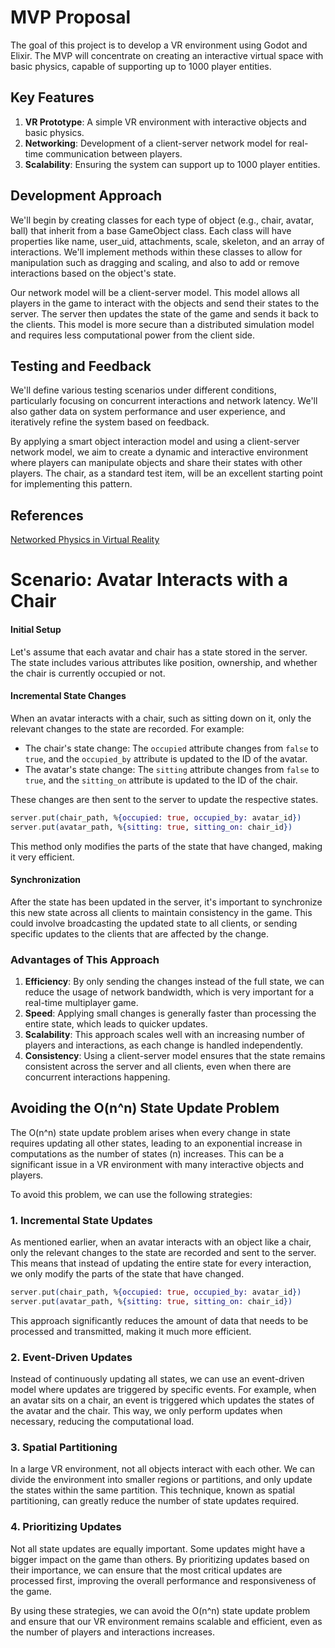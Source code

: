 # MVP Proposal

The goal of this project is to develop a VR environment using Godot and Elixir. The MVP will concentrate on creating an interactive virtual space with basic physics, capable of supporting up to 1000 player entities.

## Key Features

1. **VR Prototype**: A simple VR environment with interactive objects and basic physics.
2. **Networking**: Development of a client-server network model for real-time communication between players.
3. **Scalability**: Ensuring the system can support up to 1000 player entities.

## Development Approach

We'll begin by creating classes for each type of object (e.g., chair, avatar, ball) that inherit from a base GameObject class. Each class will have properties like name, user_uid, attachments, scale, skeleton, and an array of interactions. We'll implement methods within these classes to allow for manipulation such as dragging and scaling, and also to add or remove interactions based on the object's state.

Our network model will be a client-server model. This model allows all players in the game to interact with the objects and send their states to the server. The server then updates the state of the game and sends it back to the clients. This model is more secure than a distributed simulation model and requires less computational power from the client side.

## Testing and Feedback

We'll define various testing scenarios under different conditions, particularly focusing on concurrent interactions and network latency. We'll also gather data on system performance and user experience, and iteratively refine the system based on feedback.

By applying a smart object interaction model and using a client-server network model, we aim to create a dynamic and interactive environment where players can manipulate objects and share their states with other players. The chair, as a standard test item, will be an excellent starting point for implementing this pattern.

## References

[Networked Physics in Virtual Reality](https://gafferongames.com/post/networked_physics_in_virtual_reality/)

# Scenario: Avatar Interacts with a Chair

#### Initial Setup

Let's assume that each avatar and chair has a state stored in the server. The state includes various attributes like position, ownership, and whether the chair is currently occupied or not.

#### Incremental State Changes

When an avatar interacts with a chair, such as sitting down on it, only the relevant changes to the state are recorded. For example:

- The chair's state change: The `occupied` attribute changes from `false` to `true`, and the `occupied_by` attribute is updated to the ID of the avatar.
- The avatar's state change: The `sitting` attribute changes from `false` to `true`, and the `sitting_on` attribute is updated to the ID of the chair.

These changes are then sent to the server to update the respective states.

```elixir
server.put(chair_path, %{occupied: true, occupied_by: avatar_id})
server.put(avatar_path, %{sitting: true, sitting_on: chair_id})
```

This method only modifies the parts of the state that have changed, making it very efficient.

#### Synchronization

After the state has been updated in the server, it's important to synchronize this new state across all clients to maintain consistency in the game. This could involve broadcasting the updated state to all clients, or sending specific updates to the clients that are affected by the change.

### Advantages of This Approach

1. **Efficiency**: By only sending the changes instead of the full state, we can reduce the usage of network bandwidth, which is very important for a real-time multiplayer game.
2. **Speed**: Applying small changes is generally faster than processing the entire state, which leads to quicker updates.
3. **Scalability**: This approach scales well with an increasing number of players and interactions, as each change is handled independently.
4. **Consistency**: Using a client-server model ensures that the state remains consistent across the server and all clients, even when there are concurrent interactions happening.

## Avoiding the O(n^n) State Update Problem

The O(n^n) state update problem arises when every change in state requires updating all other states, leading to an exponential increase in computations as the number of states (n) increases. This can be a significant issue in a VR environment with many interactive objects and players.

To avoid this problem, we can use the following strategies:

### 1. Incremental State Updates

As mentioned earlier, when an avatar interacts with an object like a chair, only the relevant changes to the state are recorded and sent to the server. This means that instead of updating the entire state for every interaction, we only modify the parts of the state that have changed.

```elixir
server.put(chair_path, %{occupied: true, occupied_by: avatar_id})
server.put(avatar_path, %{sitting: true, sitting_on: chair_id})
```

This approach significantly reduces the amount of data that needs to be processed and transmitted, making it much more efficient.

### 2. Event-Driven Updates

Instead of continuously updating all states, we can use an event-driven model where updates are triggered by specific events. For example, when an avatar sits on a chair, an event is triggered which updates the states of the avatar and the chair. This way, we only perform updates when necessary, reducing the computational load.

### 3. Spatial Partitioning

In a large VR environment, not all objects interact with each other. We can divide the environment into smaller regions or partitions, and only update the states within the same partition. This technique, known as spatial partitioning, can greatly reduce the number of state updates required.

### 4. Prioritizing Updates

Not all state updates are equally important. Some updates might have a bigger impact on the game than others. By prioritizing updates based on their importance, we can ensure that the most critical updates are processed first, improving the overall performance and responsiveness of the game.

By using these strategies, we can avoid the O(n^n) state update problem and ensure that our VR environment remains scalable and efficient, even as the number of players and interactions increases.
